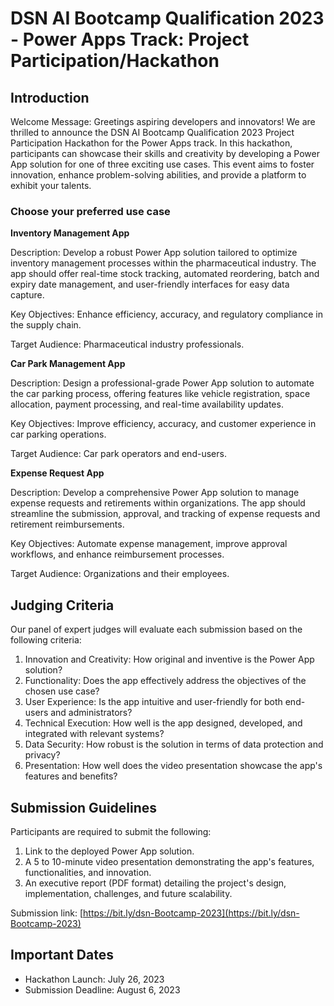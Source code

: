 # DSN AI Bootcamp Qualification 2023 - Power Apps Track: Project Participation/Hackathon

## Introduction

Welcome Message: Greetings aspiring developers and innovators! We are thrilled to announce the DSN AI Bootcamp Qualification 2023 Project Participation Hackathon for the Power Apps track. In this hackathon, participants can showcase their skills and creativity by developing a Power App solution for one of three exciting use cases. This event aims to foster innovation, enhance problem-solving abilities, and provide a platform to exhibit your talents.

### Choose your preferred use case

**Inventory Management App**

Description: Develop a robust Power App solution tailored to optimize inventory management processes within the pharmaceutical industry. The app should offer real-time stock tracking, automated reordering, batch and expiry date management, and user-friendly interfaces for easy data capture.

Key Objectives: Enhance efficiency, accuracy, and regulatory compliance in the supply chain.

Target Audience: Pharmaceutical industry professionals.

**Car Park Management App**

Description: Design a professional-grade Power App solution to automate the car parking process, offering features like vehicle registration, space allocation, payment processing, and real-time availability updates.

Key Objectives: Improve efficiency, accuracy, and customer experience in car parking operations.

Target Audience: Car park operators and end-users.

**Expense Request App**

Description: Develop a comprehensive Power App solution to manage expense requests and retirements within organizations. The app should streamline the submission, approval, and tracking of expense requests and retirement reimbursements.

Key Objectives: Automate expense management, improve approval workflows, and enhance reimbursement processes.

Target Audience: Organizations and their employees.

## Judging Criteria

Our panel of expert judges will evaluate each submission based on the following criteria:

1. Innovation and Creativity: How original and inventive is the Power App solution?
2. Functionality: Does the app effectively address the objectives of the chosen use case?
3. User Experience: Is the app intuitive and user-friendly for both end-users and administrators?
4. Technical Execution: How well is the app designed, developed, and integrated with relevant systems?
5. Data Security: How robust is the solution in terms of data protection and privacy?
6. Presentation: How well does the video presentation showcase the app's features and benefits?

## Submission Guidelines

Participants are required to submit the following:

1. Link to the deployed Power App solution.
2. A 5 to 10-minute video presentation demonstrating the app's features, functionalities, and innovation.
3. An executive report (PDF format) detailing the project's design, implementation, challenges, and future scalability.

Submission link: [https://bit.ly/dsn-Bootcamp-2023](https://bit.ly/dsn-Bootcamp-2023)

## Important Dates

- Hackathon Launch: July 26, 2023
- Submission Deadline: August 6, 2023
  

